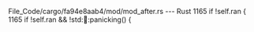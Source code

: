 File_Code/cargo/fa94e8aab4/mod/mod_after.rs --- Rust
1165         if !self.ran {                                                                                                                                  1165         if !self.ran && !std::thread::panicking() {


